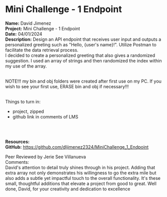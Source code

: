 # Mini Challenge - 1 Endpoint

<b>Name:</b> David Jimenez<br>
<b>Project:</b> Mini Challenge - 1 Endpoint <br>
<b>Date:</b> 04/01/2024 <br>
<strong>Description:</strong>
Design an API endpoint that receives user input and outputs a personalized greeting such as "Hello, {user's name}!".  Utilize Postman to facilitate the data retrieval process. <br>
I decided to create a personalized greeting that also gives a randomized suggestion.  I used an array of strings and then randomized the index within my use of the array.<br><br>

NOTE!!!  my bin and obj folders were created after first use on my PC.  If you wish to see your first use, ERASE bin and obj  if necessary!!! <br><br>

Things to turn in: <br>
- project, zipped <br>
- github link in comments of LMS <br>

<br><br>

<b>Resources:</b> <br>
<b>GitHub:</b> https://github.com/dljimenez2324/MiniChallenge_1_Endpoint <br>


Peer Reviewed by Jerie See Villanueva <br>
Comments:  <br>David's attention to detail truly shines through in his project. Adding that extra array not only demonstrates his willingness to go the extra mile but also adds a subtle yet impactful touch to the overall functionality. It's these small, thoughtful additions that elevate a project from good to great. Well done, David, for your creativity and dedication to excellence <br>

